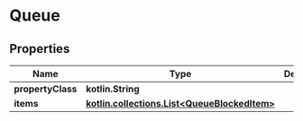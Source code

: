 
# Queue

## Properties
| Name | Type | Description | Notes |
| ------------ | ------------- | ------------- | ------------- |
| **propertyClass** | **kotlin.String** |  |  [optional] |
| **items** | [**kotlin.collections.List&lt;QueueBlockedItem&gt;**](QueueBlockedItem.md) |  |  [optional] |



